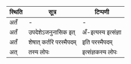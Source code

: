| स्थिति | सूत्र | टिप्पणी |
| ----- | ------- | ------ |
| अतँ | - | - |
| अतँ | उपदेशेऽजनुनासिक इत् | अँ-इत्यस्य इत्संज्ञा |
| अतँ | शेषात् कर्तरि परस्मैपदम् | इति परस्मैपदम् |
| अत् | तस्य लोपः | इत्संज्ञकस्य लोपः |
